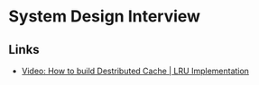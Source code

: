 # System Design Interview


## Links

* [Video: How to build Destributed Cache | LRU Implementation](https://youtu.be/jzPSuBiidF4)
